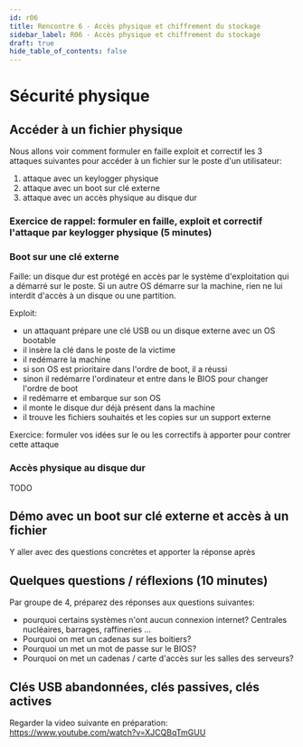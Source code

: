 ```yaml
---
id: r06
title: Rencontre 6 - Accès physique et chiffrement du stockage
sidebar_label: R06 - Accès physique et chiffrement du stockage
draft: true
hide_table_of_contents: false
---
```




# Sécurité physique

## Accéder à un fichier physique

Nous allons voir comment formuler en faille exploit et correctif les 3 attaques suivantes pour accéder
à un fichier sur le poste d'un utilisateur:
1. attaque avec un keylogger physique
2. attaque avec un boot sur clé externe
3. attaque avec un accès physique au disque dur


### Exercice de rappel: formuler en faille, exploit et correctif l'attaque par keylogger physique (5 minutes)

### Boot sur une clé externe

Faille: un disque dur est protégé en accès par le système d'exploitation qui a démarré sur le poste.
Si un autre OS démarre sur la machine, rien ne lui interdit d'accès à un disque ou une partition.

Exploit: 
- un attaquant prépare une clé USB ou un disque externe avec un OS bootable
- il insère la clé dans le poste de la victime
- il redémarre la machine
- si son OS est prioritaire dans l'ordre de boot, il a réussi
- sinon il redémarre l'ordinateur et entre dans le BIOS pour changer l'ordre de boot
- il redémarre et embarque sur son OS
- il monte le disque dur déjà présent dans la machine
- il trouve les fichiers souhaités et les copies sur un support externe

Exercice: formuler vos idées sur le ou les correctifs à apporter pour contrer cette attaque

### Accès physique au disque dur

TODO

## Démo avec un boot sur clé externe et accès à un fichier

Y aller avec des questions concrètes et apporter la réponse après

## Quelques questions / réflexions (10 minutes)

Par groupe de 4, préparez des réponses aux questions suivantes:
- pourquoi certains systèmes n'ont aucun connexion internet? Centrales nucléaires, barrages, raffineries ...
- Pourquoi on met un cadenas sur les boitiers?
- Pourquoi un met un mot de passe sur le BIOS?
- Pourquoi on met un cadenas / carte d'accès sur les salles des serveurs?

## Clés USB abandonnées, clés passives, clés actives

Regarder la video suivante en préparation:
https://www.youtube.com/watch?v=XJCQBqTmGUU







